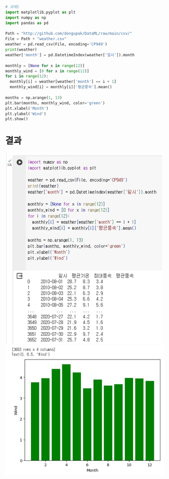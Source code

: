 ```python
# 과제1
import matplotlib.pyplot as plt
import numpy as np
import pandas as pd

Path = "http://github.com/dongupak/DataML/raw/main/csv/"
File = Path + "weather.csv"
weather = pd.read_csv(File, encoding='CP949')
print(weather)
weather['month'] = pd.DatetimeIndex(weather['일시']).month

monthly = [None for x in range(12)]
monthly_wind = [0 for x in range(12)]
for i in range(12):
  monthly[i] = weather[weather['month'] == i + 1]
  monthly_wind[i] = monthly[i]['평균풍속'].mean()

months = np.arange(1, 13)
plt.bar(months, monthly_wind, color='green')
plt.xlabel('Month')
plt.ylabel('Wind')
plt.show()
```
# 결과
<p align="left">
 <img src = "7week_report1.jpg">
  <img src = "7week_report2.jpg">
</p>

```python
